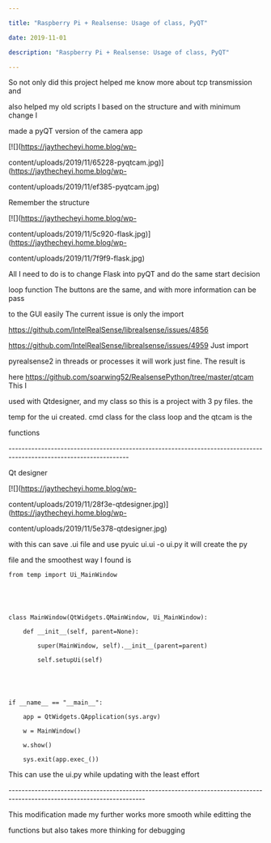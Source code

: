 ```yaml
---

title: "Raspberry Pi + Realsense: Usage of class, PyQT"

date: 2019-11-01

description: "Raspberry Pi + Realsense: Usage of class, PyQT"

---
```




So not only did this project helped me know more about tcp transmission and

also helped my old scripts I based on the structure and with minimum change I

made a pyQT version of the camera app



[![](https://jaythecheyi.home.blog/wp-

content/uploads/2019/11/65228-pyqtcam.jpg)](https://jaythecheyi.home.blog/wp-

content/uploads/2019/11/ef385-pyqtcam.jpg)



Remember the structure



[![](https://jaythecheyi.home.blog/wp-

content/uploads/2019/11/5c920-flask.jpg)](https://jaythecheyi.home.blog/wp-

content/uploads/2019/11/7f9f9-flask.jpg)



All I need to do is to change Flask into pyQT and do the same start decision

loop function The buttons are the same, and with more information can be pass

to the GUI easily The current issue is only the import

<https://github.com/IntelRealSense/librealsense/issues/4856>

<https://github.com/IntelRealSense/librealsense/issues/4959> Just import

pyrealsense2 in threads or processes it will work just fine. The result is

here <https://github.com/soarwing52/RealsensePython/tree/master/qtcam> This I

used with Qtdesigner, and my class so this is a project with 3 py files. the

temp for the ui created. cmd class for the class loop and the qtcam is the

functions

\-------------------------------------------------------------------------------------------------------------------

Qt designer



[![](https://jaythecheyi.home.blog/wp-

content/uploads/2019/11/28f3e-qtdesigner.jpg)](https://jaythecheyi.home.blog/wp-

content/uploads/2019/11/5e378-qtdesigner.jpg)



with this can save .ui file and use pyuic ui.ui -o ui.py it will create the py

file and the smoothest way I found is



    

    

    from temp import Ui_MainWindow

    

    

    class MainWindow(QtWidgets.QMainWindow, Ui_MainWindow):

        def __init__(self, parent=None):

            super(MainWindow, self).__init__(parent=parent)

            self.setupUi(self)

    

    

    if __name__ == "__main__":

        app = QtWidgets.QApplication(sys.argv)

        w = MainWindow()

        w.show()

        sys.exit(app.exec_())



This can use the ui.py while updating with the least effort

\------------------------------------------------------------------------------------------------------------------------

This modification made my further works more smooth while editting the

functions but also takes more thinking for debugging



